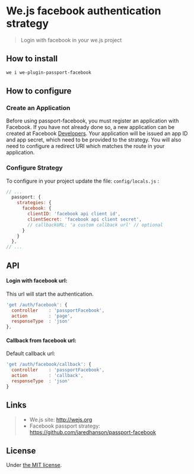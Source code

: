 # We.js facebook authentication strategy

> Login with facebook in your we.js project

## How to install

```sh
we i we-plugin-passport-facebook
```

## How to configure

### Create an Application

Before using passport-facebook, you must register an application with Facebook. If you have not already done so, a new application can be created at Facebook [Developers](https://developers.facebook.com/). Your application will be issued an app ID and app secret, which need to be provided to the strategy. You will also need to configure a redirect URI which matches the route in your application.

### Configure Strategy

To configure in your project update the file: `config/locals.js` :

```js
// ...
  passport: {
    strategies: {
      facebook: {
        clientID: 'facebook api client id',
        clientSecret: 'facebook api client secret',
        // callbackURL: 'a custom callback url' // optional
      }
    }
  },
// ...
```

## API

#### Login with facebook url:

This url will start the authentication.
```js
'get /auth/facebook': {
  controller    : 'passportFacebook',
  action        : 'page',
  responseType  : 'json'
},
```

#### Callback from facebook url:

Default callback url:

```js
'get /auth/facebook/callback': {
  controller    : 'passportFacebook',
  action        : 'callback',
  responseType  : 'json'
}
```

## Links

> * We.js site: http://wejs.org
> * Facebook passport strategy: https://github.com/jaredhanson/passport-facebook

## License

Under [the MIT license](https://github.com/wejs/we/blob/master/LICENSE.md).
